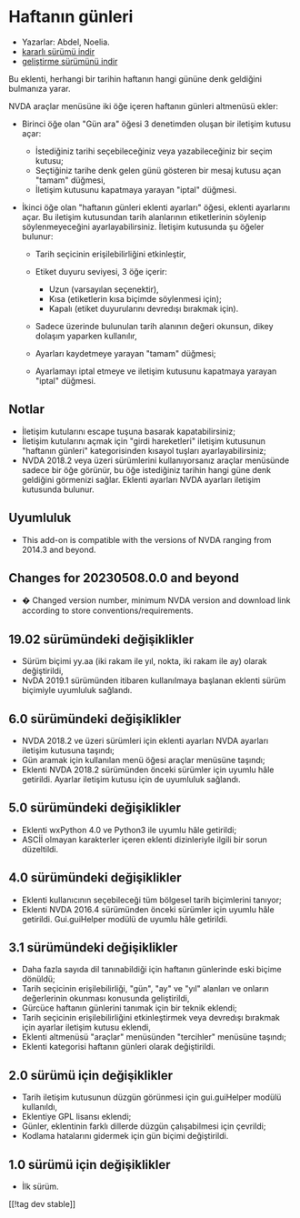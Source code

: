 # Haftanın günleri #

* Yazarlar: Abdel, Noelia.
* [kararlı sürümü indir][1]
* [geliştirme sürümünü indir][2]

Bu eklenti, herhangi bir tarihin haftanın hangi gününe denk geldiğini
bulmanıza yarar.

NVDA araçlar menüsüne iki öğe içeren haftanın günleri altmenüsü ekler:

* Birinci öğe olan "Gün ara" öğesi 3 denetimden oluşan bir iletişim kutusu
  açar:

    * İstediğiniz tarihi seçebileceğiniz veya yazabileceğiniz bir seçim
      kutusu;
    * Seçtiğiniz tarihe denk gelen günü gösteren bir mesaj kutusu açan
      "tamam" düğmesi,
    * İletişim kutusunu kapatmaya yarayan "iptal" düğmesi.

* İkinci öğe olan "haftanın günleri eklenti ayarları" öğesi, eklenti
  ayarlarını açar. Bu iletişim kutusundan tarih alanlarının etiketlerinin
  söylenip söylenmeyeceğini ayarlayabilirsiniz. İletişim kutusunda şu öğeler
  bulunur:

    * Tarih seçicinin erişilebilirliğini etkinleştir,
    * Etiket duyuru seviyesi, 3 öğe içerir:

        * Uzun (varsayılan seçenektir),
        * Kısa (etiketlerin kısa biçimde söylenmesi için);
        * Kapalı (etiket duyurularını devredışı bırakmak için).

    * Sadece üzerinde bulunulan tarih alanının değeri okunsun, dikey dolaşım
      yaparken kullanılır,
    * Ayarları kaydetmeye yarayan "tamam" düğmesi;
    * Ayarlamayı iptal etmeye ve iletişim kutusunu kapatmaya yarayan "iptal"
      düğmesi.

## Notlar ##

* İletişim kutularını escape tuşuna basarak kapatabilirsiniz;
* İletişim kutularını açmak için "girdi hareketleri" iletişim kutusunun
  "haftanın günleri" kategorisinden kısayol tuşları ayarlayabilirsiniz;
* NVDA 2018.2 veya üzeri sürümlerini kullanıyorsanız araçlar menüsünde
  sadece bir öğe görünür, bu öğe istediğiniz tarihin hangi güne denk
  geldiğini görmenizi sağlar. Eklenti ayarları NVDA ayarları iletişim
  kutusunda bulunur.

## Uyumluluk ##

* This add-on is compatible with the versions of NVDA ranging from 2014.3
  and beyond.

## Changes for 20230508.0.0 and beyond ##

* � Changed version number, minimum NVDA version and download link according
  to store conventions/requirements.

## 19.02 sürümündeki değişiklikler ##

* Sürüm biçimi yy.aa (iki rakam ile yıl, nokta, iki rakam ile ay) olarak
  değiştirildi,
* NvDA 2019.1 sürümünden itibaren kullanılmaya başlanan eklenti sürüm
  biçimiyle uyumluluk sağlandı.

## 6.0 sürümündeki değişiklikler ##

* NVDA 2018.2 ve üzeri sürümleri için eklenti ayarları NVDA ayarları
  iletişim kutusuna taşındı;
* Gün aramak için kullanılan menü öğesi araçlar menüsüne taşındı;
* Eklenti NVDA 2018.2 sürümünden önceki sürümler için uyumlu hâle
  getirildi. Ayarlar iletişim kutusu için de uyumluluk sağlandı.

## 5.0 sürümündeki değişiklikler ##

* Eklenti wxPython 4.0 ve Python3 ile uyumlu hâle getirildi;
* ASCİİ olmayan karakterler içeren eklenti dizinleriyle ilgili bir sorun
  düzeltildi.

## 4.0 sürümündeki değişiklikler ##

* Eklenti kullanıcının seçebileceği tüm bölgesel tarih biçimlerini tanıyor;
* Eklenti NVDA 2016.4 sürümünden önceki sürümler için uyumlu hâle
  getirildi. Gui.guiHelper modülü de uyumlu hâle getirildi.

## 3.1 sürümündeki değişiklikler ##

* Daha fazla sayıda dil tanınabildiği için haftanın günlerinde eski biçime
  dönüldü;
* Tarih seçicinin erişilebilirliği, "gün", "ay" ve "yıl" alanları ve onların
  değerlerinin okunması konusunda geliştirildi,
* Gürcüce haftanın günlerini tanımak için bir teknik eklendi;
* Tarih seçicinin erişilebilirliğini etkinleştirmek veya devredışı bırakmak
  için ayarlar iletişim kutusu eklendi,
* Eklenti altmenüsü "araçlar" menüsünden "tercihler" menüsüne taşındı;
* Eklenti kategorisi haftanın günleri olarak değiştirildi.

## 2.0 sürümü için değişiklikler ##

* Tarih iletişim kutusunun düzgün görünmesi için gui.guiHelper modülü
  kullanıldı,
* Eklentiye GPL lisansı eklendi;
* Günler, eklentinin farklı dillerde düzgün çalışabilmesi için çevrildi;
* Kodlama hatalarını gidermek için gün biçimi değiştirildi.

## 1.0 sürümü için değişiklikler ##

* İlk sürüm.

[[!tag dev stable]]

[1]: https://www.nvaccess.org/addonStore/legacy?file=dayOfTheWeek

[2]: https://www.nvaccess.org/addonStore/legacy?file=dayOfTheWeek
